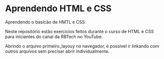 # Aprendendo HTML e CSS
Aprendendo o basicão de HMTL e CSS

Neste repositório estão exercícios feitos durante o curso de HTML e CSS para iniciantes do canal da RBTech no YouTube.

Abrindo o arquivo primeiro_layouy no navegador, é possível ir linkando com outros arquivos sem precisar abrir individualmente.